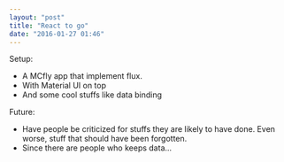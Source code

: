 ```yaml
---
layout: "post"
title: "React to go"
date: "2016-01-27 01:46"
---
```


Setup:
+ A MCfly app that implement flux.
+ With Material UI on top
+ And some cool stuffs like data binding

Future:
+ Have people be criticized for stuffs they are likely to have done. Even worse, stuff that should have been forgotten.
+ Since there are people who keeps data...
